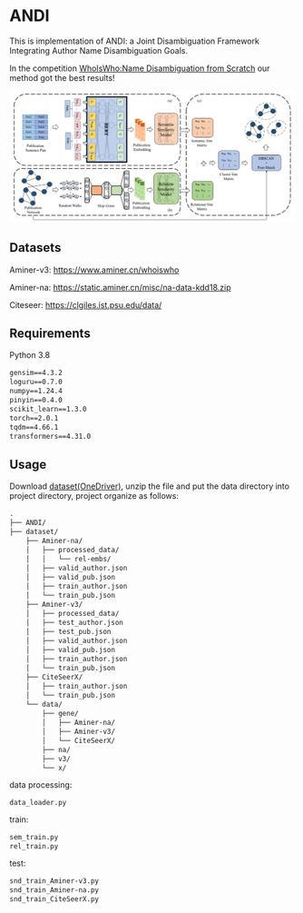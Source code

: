 # ANDI


This is implementation of ANDI: a Joint Disambiguation Framework Integrating Author Name Disambiguation Goals.

In the competition [WhoIsWho:Name Disambiguation from Scratch](https://www.biendata.xyz/competition/whoiswho1/final-leaderboard/) our method got the best results!


![Framework](/ANDI.png)

## Datasets
Aminer-v3: https://www.aminer.cn/whoiswho

Aminer-na: https://static.aminer.cn/misc/na-data-kdd18.zip

Citeseer: https://clgiles.ist.psu.edu/data/


## Requirements
Python 3.8

    gensim==4.3.2
    loguru==0.7.0
    numpy==1.24.4
    pinyin==0.4.0
    scikit_learn==1.3.0
    torch==2.0.1
    tqdm==4.66.1
    transformers==4.31.0

## Usage
Download [dataset(OneDriver)](https://stuxmueducn-my.sharepoint.com/:u:/g/personal/liutao2676_stu_xmu_edu_cn/EZdjTOlPfjZBhhFJVbqj524BYtp0Z-IMYk13OQGAEd-FOA?e=wAcl9b), unzip the file and put the data directory into project directory, project organize as follows:

    .
    ├── ANDI/
    ├── dataset/
        ├── Aminer-na/
        │   ├── processed_data/
        │   │   └── rel-embs/
        │   ├── valid_author.json
        │   ├── valid_pub.json
        │   ├── train_author.json
        │   └── train_pub.json
        ├── Aminer-v3/
        │   ├── processed_data/
        │   ├── test_author.json
        │   ├── test_pub.json
        │   ├── valid_author.json
        │   ├── valid_pub.json
        │   ├── train_author.json
        │   └── train_pub.json
        ├── CiteSeerX/
        │   ├── train_author.json
        │   └── train_pub.json
        └── data/
            ├── gene/
            │   ├── Aminer-na/
            │   ├── Aminer-v3/
            │   └── CiteSeerX/
            ├── na/
            ├── v3/
            └── x/

data processing:

    data_loader.py

train:

    sem_train.py
    rel_train.py

test:

    snd_train_Aminer-v3.py
    snd_train_Aminer-na.py
    snd_train_CiteSeerX.py

